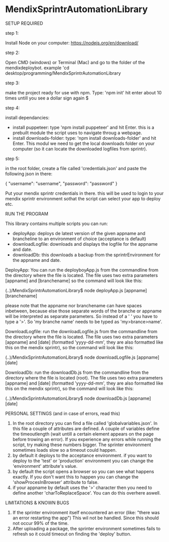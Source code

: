 # MendixSprintrAutomationLibrary

SETUP REQUIRED

step 1:

Install Node on your computer: https://nodejs.org/en/download/

step 2:

Open CMD (windows) or Terminal (Mac) and go to the folder of the mendixdeploybot.
example 'cd desktop/programming/MendixSprintrAutomationLibrary

step 3:

make the project ready for use with npm. Type: 'npm init'
hit enter about 10 times untill you see a dollar sign again $

step 4:

install dependancies:
- install puppeteer: type  'npm install puppeteer'  and hit Enter. this is a prebuilt module the script uses to navigate throug a webpage.
- install downloads-folder: type:  'npm install downloads-folder'  and hit Enter. This modul we need to get the local downloads folder on your computer 
(so it can locate the downloaded logfiles from sprintr).

step 5:

in the root folder, create a file called 'credentials.json' and paste the following json in there:

{
    "username": "username",
    "password": "password"
}

Put your mendix sprintr credentials in there. this will be used to login to your mendix sprintr environment sothat 
the script can select your app to deploy etc.  



RUN THE PROGRAM

This library contains multiple scripts you can run:
- deployApp: deploys de latest version of the given appname and brancheline to an environment of choice (acceptance is default)
- downloadLogfile: downloads and displays the logfile for the appname and date.
- downloadDb: this downloads a backup from the sprintrEnvironment for the appname and date. 

DeployApp:
You can run the deployboyApp.js from the commandline from the directory where the file is located.
The file uses two extra parameters [appname] and [branchename] so the command will look like this:

(..)/MendixSprintrAutomationLibrary$ node deployApp.js [appname] [branchename]

please note that the appname nor branchename can have spaces inbetween, because else those separate words of the branche or appname will be 
interpreted as separate parameters. So instead of a ' ' you have to type a '>'. So 'my branche name' needs to be typed as 'my>brance>name'.

DownloadLogfile:
run the downloadLogfile.js from the commandline from the directory where the file is located.
The file uses two extra parameters [appname] and [date] (formatted 'yyyy-dd-mm', they are also formatted like this on the mendix sprintr),
so the command will look like this:

(..)/MendixSprintrAutomationLibrary$ node downloadLogfile.js [appname] [date]

DownloadDb:
run the downloadDb.js from the commandline from the directory where the file is located (root).
The file uses two extra parameters [appname] and [date] (formatted 'yyyy-dd-mm', they are also formatted like this on the mendix sprintr),
so the command will look like this:

(..)/MendixSprintrAutomationLibrary$ node downloadDb.js [appname] [date]



PERSONAL SETTINGS (and in case of errors, read this)

1. In the root directory you can find a file called 'globalvariables.json'. In this file a couple of attributes are defined. A couple of variables
define the timeoutlength (wait untill a certain element appears on the page before trowing an error). If you experience any errors while running the script,
try making these numbers bigger. The sprinter environment sometimes loads slow so a timeout could happen.
2. by default it deploys to the acceptance environment. if you want to deploy to the 'test' or 'production' environment you can change the 'environment' attribute's value. 
3. by default the script opens a browser so you can see what happens exactly. If you don't want this to happen you can change the 'showProcesInBrowser' attribute to false.
4. if your appname by default uses the '>' character then you need to define another 'charToReplaceSpace'. You can do this overhere aswell.




LIMITATIONS & KNOWN BUGS

1. If the sprinter environment itself encountered an error (like: "there was an error restarting the app") This wil not be handled. Since this should not occur 99% of the time.
2. After uploading a package, the sprinter environment sometimes fails to refresh so it could timeout on finding the 'deploy' button.
 
 
